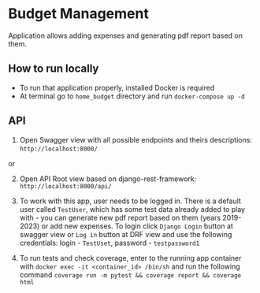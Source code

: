 # Budget Management

Application allows adding expenses and generating pdf report based on them.

## How to run locally
- To run that application properly, installed Docker is required
- At terminal go to `home_budget` directory and run `docker-compose up -d`

## API

1. Open Swagger view with all possible endpoints and theirs descriptions:
`http://localhost:8000/`

or

2. Open API Root view based on django-rest-framework:
`http://localhost:8000/api/`

3. To work with this app, user needs to be logged in. There is a default user called 
`TestUser`, which has some test data already added to play with - you can generate
new pdf report based on them (years 2019-2023) or add new expenses.
To login click `Django Login` button at swagger view or `Log in` button at DRF view
and use the following credentials:
login - `TestUset`, password - `testpassword1`

4. To run tests and check coverage, enter to the running app container with 
`docker exec -it <container_id> /bin/sh` and run the following command 
`coverage run -m pytest && coverage report && coverage html`